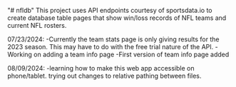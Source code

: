 "# nfldb" 
This project uses API endpoints courtesy of sportsdata.io to create database table pages that show win/loss records of NFL teams and current NFL rosters.

07/23/2024:
-Currently the team stats page is only giving results for the 2023 season. This may have to do with the free trial nature of the API.
-Working on adding a team info page
-First version of team info page added

08/09/2024:
-learning how to make this web app accessible on phone/tablet. trying out changes to relative pathing between files.
